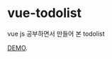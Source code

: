 # vue-todolist
vue js 공부하면서 만들어 본 todolist

[DEMO](https://affectionate-beaver-c19448.netlify.app/).

